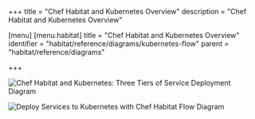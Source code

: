 +++
title = "Chef Habitat and Kubernetes Overview"
description = "Chef Habitat and Kubernetes Overview"

[menu]
  [menu.habitat]
    title = "Chef Habitat and Kubernetes Overview"
    identifier = "habitat/reference/diagrams/kubernetes-flow"
    parent = "habitat/reference/diagrams"

+++

![Chef Habitat and Kubernetes: Three Tiers of Service Deployment Diagram](/images/infographics/habitat-and-kubernetes-three-tiers-of-service-deployment.png)

![Deploy Services to Kubernetes with Chef Habitat Flow Diagram](/images/infographics/deploy-services-to-kubernetes-with-habitat-flow.png)

